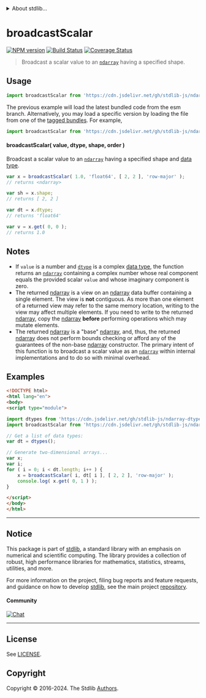<!--

@license Apache-2.0

Copyright (c) 2023 The Stdlib Authors.

Licensed under the Apache License, Version 2.0 (the "License");
you may not use this file except in compliance with the License.
You may obtain a copy of the License at

   http://www.apache.org/licenses/LICENSE-2.0

Unless required by applicable law or agreed to in writing, software
distributed under the License is distributed on an "AS IS" BASIS,
WITHOUT WARRANTIES OR CONDITIONS OF ANY KIND, either express or implied.
See the License for the specific language governing permissions and
limitations under the License.

-->


<details>
  <summary>
    About stdlib...
  </summary>
  <p>We believe in a future in which the web is a preferred environment for numerical computation. To help realize this future, we've built stdlib. stdlib is a standard library, with an emphasis on numerical and scientific computation, written in JavaScript (and C) for execution in browsers and in Node.js.</p>
  <p>The library is fully decomposable, being architected in such a way that you can swap out and mix and match APIs and functionality to cater to your exact preferences and use cases.</p>
  <p>When you use stdlib, you can be absolutely certain that you are using the most thorough, rigorous, well-written, studied, documented, tested, measured, and high-quality code out there.</p>
  <p>To join us in bringing numerical computing to the web, get started by checking us out on <a href="https://github.com/stdlib-js/stdlib">GitHub</a>, and please consider <a href="https://opencollective.com/stdlib">financially supporting stdlib</a>. We greatly appreciate your continued support!</p>
</details>

# broadcastScalar

[![NPM version][npm-image]][npm-url] [![Build Status][test-image]][test-url] [![Coverage Status][coverage-image]][coverage-url] <!-- [![dependencies][dependencies-image]][dependencies-url] -->

> Broadcast a scalar value to an [`ndarray`][@stdlib/ndarray/base/ctor] having a specified shape.

<!-- Section to include introductory text. Make sure to keep an empty line after the intro `section` element and another before the `/section` close. -->

<section class="intro">

</section>

<!-- /.intro -->

<!-- Package usage documentation. -->



<section class="usage">

## Usage

```javascript
import broadcastScalar from 'https://cdn.jsdelivr.net/gh/stdlib-js/ndarray-base-broadcast-scalar@esm/index.mjs';
```
The previous example will load the latest bundled code from the esm branch. Alternatively, you may load a specific version by loading the file from one of the [tagged bundles](https://github.com/stdlib-js/ndarray-base-broadcast-scalar/tags). For example,

```javascript
import broadcastScalar from 'https://cdn.jsdelivr.net/gh/stdlib-js/ndarray-base-broadcast-scalar@v0.2.1-esm/index.mjs';
```

#### broadcastScalar( value, dtype, shape, order )

Broadcast a scalar value to an [`ndarray`][@stdlib/ndarray/base/ctor] having a specified shape and [data type][@stdlib/ndarray/dtypes].

```javascript
var x = broadcastScalar( 1.0, 'float64', [ 2, 2 ], 'row-major' );
// returns <ndarray>

var sh = x.shape;
// returns [ 2, 2 ]

var dt = x.dtype;
// returns 'float64'

var v = x.get( 0, 0 );
// returns 1.0
```

</section>

<!-- /.usage -->

<!-- Package usage notes. Make sure to keep an empty line after the `section` element and another before the `/section` close. -->

<section class="notes">

## Notes

-   If `value` is a number and [`dtype`][@stdlib/ndarray/dtypes] is a complex [data type][@stdlib/ndarray/dtypes], the function returns an [`ndarray`][@stdlib/ndarray/base/ctor] containing a complex number whose real component equals the provided scalar `value` and whose imaginary component is zero.
-   The returned [ndarray][@stdlib/ndarray/base/ctor] is a view on an [ndarray][@stdlib/ndarray/base/ctor] data buffer containing a single element. The view is **not** contiguous. As more than one element of a returned view may refer to the same memory location, writing to the view may affect multiple elements. If you need to write to the returned [ndarray][@stdlib/ndarray/base/ctor], copy the [ndarray][@stdlib/ndarray/base/ctor] **before** performing operations which may mutate elements.
-   The returned [ndarray][@stdlib/ndarray/base/ctor] is a "base" [ndarray][@stdlib/ndarray/base/ctor], and, thus, the returned [ndarray][@stdlib/ndarray/base/ctor] does not perform bounds checking or afford any of the guarantees of the non-base [ndarray][@stdlib/ndarray/ctor] constructor. The primary intent of this function is to broadcast a scalar value as an [`ndarray`][@stdlib/ndarray/base/ctor] within internal implementations and to do so with minimal overhead.

</section>

<!-- /.notes -->

<!-- Package usage examples. -->

<section class="examples">

## Examples

<!-- eslint no-undef: "error" -->

```html
<!DOCTYPE html>
<html lang="en">
<body>
<script type="module">

import dtypes from 'https://cdn.jsdelivr.net/gh/stdlib-js/ndarray-dtypes@esm/index.mjs';
import broadcastScalar from 'https://cdn.jsdelivr.net/gh/stdlib-js/ndarray-base-broadcast-scalar@esm/index.mjs';

// Get a list of data types:
var dt = dtypes();

// Generate two-dimensional arrays...
var x;
var i;
for ( i = 0; i < dt.length; i++ ) {
    x = broadcastScalar( i, dt[ i ], [ 2, 2 ], 'row-major' );
    console.log( x.get( 0, 1 ) );
}

</script>
</body>
</html>
```

</section>

<!-- /.examples -->

<!-- Section to include cited references. If references are included, add a horizontal rule *before* the section. Make sure to keep an empty line after the `section` element and another before the `/section` close. -->

<section class="references">

</section>

<!-- /.references -->

<!-- Section for related `stdlib` packages. Do not manually edit this section, as it is automatically populated. -->

<section class="related">

</section>

<!-- /.related -->

<!-- Section for all links. Make sure to keep an empty line after the `section` element and another before the `/section` close. -->


<section class="main-repo" >

* * *

## Notice

This package is part of [stdlib][stdlib], a standard library with an emphasis on numerical and scientific computing. The library provides a collection of robust, high performance libraries for mathematics, statistics, streams, utilities, and more.

For more information on the project, filing bug reports and feature requests, and guidance on how to develop [stdlib][stdlib], see the main project [repository][stdlib].

#### Community

[![Chat][chat-image]][chat-url]

---

## License

See [LICENSE][stdlib-license].


## Copyright

Copyright &copy; 2016-2024. The Stdlib [Authors][stdlib-authors].

</section>

<!-- /.stdlib -->

<!-- Section for all links. Make sure to keep an empty line after the `section` element and another before the `/section` close. -->

<section class="links">

[npm-image]: http://img.shields.io/npm/v/@stdlib/ndarray-base-broadcast-scalar.svg
[npm-url]: https://npmjs.org/package/@stdlib/ndarray-base-broadcast-scalar

[test-image]: https://github.com/stdlib-js/ndarray-base-broadcast-scalar/actions/workflows/test.yml/badge.svg?branch=v0.2.1
[test-url]: https://github.com/stdlib-js/ndarray-base-broadcast-scalar/actions/workflows/test.yml?query=branch:v0.2.1

[coverage-image]: https://img.shields.io/codecov/c/github/stdlib-js/ndarray-base-broadcast-scalar/main.svg
[coverage-url]: https://codecov.io/github/stdlib-js/ndarray-base-broadcast-scalar?branch=main

<!--

[dependencies-image]: https://img.shields.io/david/stdlib-js/ndarray-base-broadcast-scalar.svg
[dependencies-url]: https://david-dm.org/stdlib-js/ndarray-base-broadcast-scalar/main

-->

[chat-image]: https://img.shields.io/gitter/room/stdlib-js/stdlib.svg
[chat-url]: https://app.gitter.im/#/room/#stdlib-js_stdlib:gitter.im

[stdlib]: https://github.com/stdlib-js/stdlib

[stdlib-authors]: https://github.com/stdlib-js/stdlib/graphs/contributors

[umd]: https://github.com/umdjs/umd
[es-module]: https://developer.mozilla.org/en-US/docs/Web/JavaScript/Guide/Modules

[deno-url]: https://github.com/stdlib-js/ndarray-base-broadcast-scalar/tree/deno
[deno-readme]: https://github.com/stdlib-js/ndarray-base-broadcast-scalar/blob/deno/README.md
[umd-url]: https://github.com/stdlib-js/ndarray-base-broadcast-scalar/tree/umd
[umd-readme]: https://github.com/stdlib-js/ndarray-base-broadcast-scalar/blob/umd/README.md
[esm-url]: https://github.com/stdlib-js/ndarray-base-broadcast-scalar/tree/esm
[esm-readme]: https://github.com/stdlib-js/ndarray-base-broadcast-scalar/blob/esm/README.md
[branches-url]: https://github.com/stdlib-js/ndarray-base-broadcast-scalar/blob/main/branches.md

[stdlib-license]: https://raw.githubusercontent.com/stdlib-js/ndarray-base-broadcast-scalar/main/LICENSE

[@stdlib/ndarray/base/ctor]: https://github.com/stdlib-js/ndarray-base-ctor/tree/esm

[@stdlib/ndarray/ctor]: https://github.com/stdlib-js/ndarray-ctor/tree/esm

[@stdlib/ndarray/dtypes]: https://github.com/stdlib-js/ndarray-dtypes/tree/esm

</section>

<!-- /.links -->
